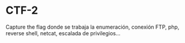 # CTF-2
Capture the flag donde se trabaja la enumeración, conexión FTP, php, reverse shell, netcat, escalada de privilegios...
